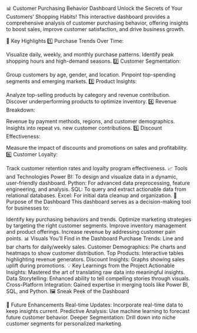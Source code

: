 📊 Customer Purchasing Behavior Dashboard
Unlock the Secrets of Your Customers’ Shopping Habits!
This interactive dashboard provides a comprehensive analysis of customer purchasing behavior, offering insights to boost sales, improve customer satisfaction, and drive business growth.

🚀 Key Highlights
1️⃣ Purchase Trends Over Time:

Visualize daily, weekly, and monthly purchase patterns.
Identify peak shopping hours and high-demand seasons.
2️⃣ Customer Segmentation:

Group customers by age, gender, and location.
Pinpoint top-spending segments and emerging markets.
3️⃣ Product Insights:

Analyze top-selling products by category and revenue contribution.
Discover underperforming products to optimize inventory.
4️⃣ Revenue Breakdown:

Revenue by payment methods, regions, and customer demographics.
Insights into repeat vs. new customer contributions.
5️⃣ Discount Effectiveness:

Measure the impact of discounts and promotions on sales and profitability.
6️⃣ Customer Loyalty:

Track customer retention rates and loyalty program effectiveness.
📈 Tools and Technologies
Power BI: To design and visualize data in a dynamic, user-friendly dashboard.
Python: For advanced data preprocessing, feature engineering, and analysis.
SQL: To query and extract actionable data from relational databases.
Excel: For initial data cleanup and organization.
🎯 Purpose of the Dashboard
This dashboard serves as a decision-making tool for businesses to:

Identify key purchasing behaviors and trends.
Optimize marketing strategies by targeting the right customer segments.
Improve inventory management and product offerings.
Increase revenue by addressing customer pain points.
📊 Visuals You’ll Find in the Dashboard
Purchase Trends: Line and bar charts for daily/weekly sales.
Customer Demographics: Pie charts and heatmaps to show customer distribution.
Top Products: Interactive tables highlighting revenue generators.
Discount Insights: Graphs showing sales uplift during promotions.
💡 Key Learnings from the Project
Actionable Insights: Mastered the art of translating raw data into meaningful insights.
Data Storytelling: Enhanced ability to tell compelling stories through visuals.
Cross-Platform Integration: Gained expertise in merging tools like Power BI, SQL, and Python.
🖼️ Sneak Peek of the Dashboard

📌 Future Enhancements
Real-time Updates: Incorporate real-time data to keep insights current.
Predictive Analysis: Use machine learning to forecast future customer behavior.
Deeper Segmentation: Drill down into niche customer segments for personalized marketing.
